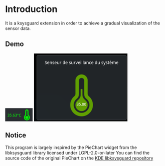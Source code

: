 # Introduction 

It is a ksysguard extension in order to achieve a gradual visualization of the sensor data. 

## Demo
![Compact widget image](screenshots/compact.png?raw=true "Compact widget")
![Full widget image](screenshots/full.png?raw=true "Full widget")


## Notice
This program is largely inspired by the PieChart widget from the libksysguard library licensed under LGPL-2.0-or-later
You can find the source code of the original PieChart on the [KDE libksysguard repository](https://github.com/KDE/libksysguard/tree/master/faces/facepackages/piechart/)